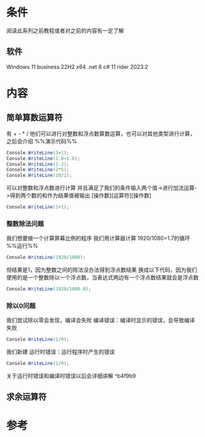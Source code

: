 # 条件
阅读此系列之前教程或者对之前的内容有一定了解
## 软件
Windows 11 business 22H2 x64
.net 8
c# 11
rider 2023.2
# 内容
## 简单算数运算符
有 + - * /
他们可以进行对整数和浮点数算数运算，也可以对其他类型进行计算，之后会介绍
%%演示代码%%
```cs
Console.WriteLine(1+1);
Console.WriteLine(1.0+1.0);
Console.WriteLine(1-2);
Console.WriteLine(2*5);
Console.WriteLine(10/2);
```
可以对整数和浮点数进行计算
并且满足了我们的条件输入两个值->进行加法运算->得到两个数的和作为结果值被输出
\[操作数\]\[运算符\]\[操作数\]
```cs
Console.WriteLine(1+1);
```
### 整数除法问题
我们想要做一个计算屏幕比例的程序
我们用计算器计算 1920/1080=1.7的循环
%%运行%%
```cs
Console.WriteLine(1920/1080);
```
但结果是1，因为整数之间的除法没办法得到浮点数结果
换成以下代码，因为我们使用的是一个整数除以一个浮点数，当表达式两边有一个浮点数结果就会是浮点数
```cs
Console.WriteLine(1920/1080.0);
```
### 除以0问题
我们尝试除以零会发现，编译会失败
编译错误：编译时显示的错误，会导致编译失败
```cs
Console.WriteLine(1/0);
```
我们新建
运行时错误：运行程序时产生的错误
```cs
Console.WriteLine(1/0);
```
关于运行时错误和编译时错误以后会详细讲解 ^b4f9b9
## 求余运算符
# 参考